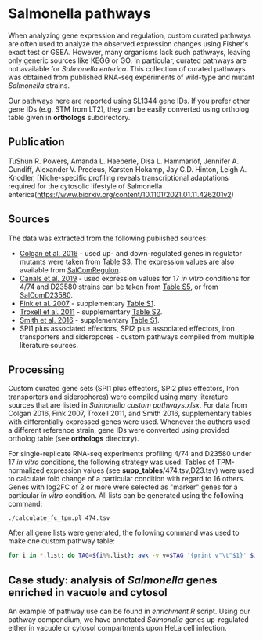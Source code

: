 # Salmonella pathways

When analyzing gene expression and regulation, custom curated pathways are often used to analyze the observed expression changes using Fisher's exact test or GSEA. However, many organisms lack such pathways, leaving only generic sources like KEGG or GO. In particular, curated pathways are not available for *Salmonella enterica*. This collection of curated pathways was obtained from published RNA-seq experiments of wild-type and mutant *Salmonella* strains. 

Our pathways here are reported using SL1344 gene IDs. If you prefer other gene IDs (e.g. STM from LT2), they can be easily converted using ortholog table given in **orthologs** subdirectory. 

## Publication 

TuShun R. Powers, Amanda L. Haeberle, Disa L. Hammarlöf, Jennifer A. Cundiff, Alexander V. Predeus, Karsten Hokamp, Jay C.D. Hinton, Leigh A. Knodler, [Niche-specific profiling reveals transcriptional adaptations required for the cytosolic lifestyle of Salmonella enterica(https://www.biorxiv.org/content/10.1101/2021.01.11.426201v2)

## Sources

The data was extracted from the following published sources: 

* [Colgan et al. 2016](https://journals.plos.org/plosgenetics/article?id=10.1371/journal.pgen.1006258) - used up- and down-regulated genes in regulator mutants were taken from [Table S3](https://doi.org/10.1371/journal.pgen.1006258.s011). The expression values are also available from [SalComRegulon](http://bioinf.gen.tcd.ie/cgi-bin/salcom.pl?db=SalComRegulon_HL). 
* [Canals et al. 2019](https://journals.plos.org/plosbiology/article?id=10.1371/journal.pbio.3000059) - used expression values for 17 *in vitro* conditions for 4/74 and D23580 strains can be taken from [Table S5](https://doi.org/10.1371/journal.pbio.3000059.s005), or from [SalComD23580](http://bioinf.gen.tcd.ie/cgi-bin/salcom_v2.pl?_HL). 
* [Fink et al. 2007](https://jb.asm.org/content/189/6/2262) - supplementary [Table S1](https://jb.asm.org/highwire/filestream/294368/field_highwire_adjunct_files/0/R_Table_S1__Diff_Expressed_genes_in_FNR_.xls).
* [Troxell et al. 2011](https://bmcmicrobiol.biomedcentral.com/articles/10.1186/1471-2180-11-236) - supplementary [Table S2](https://static-content.springer.com/esm/art%3A10.1186%2F1471-2180-11-236/MediaObjects/12866_2011_1522_MOESM2_ESM.XLS).
* [Smith et al. 2016](https://mbio.asm.org/content/7/5/e01024-16) - supplementary [Table S1](https://mbio.asm.org/content/7/5/e01024-16#DC1). 
* SPI1 plus associated effectors, SPI2 plus associated effectors, iron transporters and sideropores - custom pathways compiled from multiple literature sources. 

## Processing 

Custom curated gene sets (SPI1 plus effectors, SPI2 plus effectors, Iron transporters and siderophores) were compiled using many literature sources that are listed in *Salmonella custom pathways.xlsx*. For data from Colgan 2016, Fink 2007, Troxell 2011, and Smith 2016, supplementary tables with differentially expressed genes were used. Whenever the authors used a different reference strain, gene IDs were converted using provided ortholog table (see **orthologs** directory). 

For single-replicate RNA-seq experiments profiling 4/74 and D23580 under 17 *in vitro* conditions, the following strategy was used. Tables of TPM-normalized expression values (see **supp_tables**/474.tsv,D23.tsv) were used to calculate fold change of a particular condition with regard to 16 others. Genes with log2FC of 2 or more were selected as "marker" genes for a particular *in vitro* condition. All lists can be generated using the following command: 

`./calculate_fc_tpm.pl 474.tsv` 

After all gene lists were generated, the following command was used to make one custom pathway table: 

```bash
for i in *.list; do TAG=${i%%.list}; awk -v v=$TAG '{print v"\t"$1}' $i; done > custom_80_pathways.tsv
```

## Case study: analysis of *Salmonella* genes enriched in vacuole and cytosol

An example of pathway use can be found in *enrichment.R* script. Using our pathway compendium, we have annotated *Salmonella* genes up-regulated either in vacuole or cytosol compartments upon HeLa cell infection.
